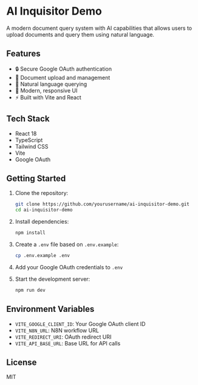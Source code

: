 # AI Inquisitor Demo

A modern document query system with AI capabilities that allows users to upload documents and query them using natural language.

## Features

- 🔒 Secure Google OAuth authentication
- 📄 Document upload and management
- 💬 Natural language querying
- 🎨 Modern, responsive UI
- ⚡ Built with Vite and React

## Tech Stack

- React 18
- TypeScript
- Tailwind CSS
- Vite
- Google OAuth

## Getting Started

1. Clone the repository:
   ```bash
   git clone https://github.com/yourusername/ai-inquisitor-demo.git
   cd ai-inquisitor-demo
   ```

2. Install dependencies:
   ```bash
   npm install
   ```

3. Create a `.env` file based on `.env.example`:
   ```bash
   cp .env.example .env
   ```

4. Add your Google OAuth credentials to `.env`

5. Start the development server:
   ```bash
   npm run dev
   ```

## Environment Variables

- `VITE_GOOGLE_CLIENT_ID`: Your Google OAuth client ID
- `VITE_N8N_URL`: N8N workflow URL
- `VITE_REDIRECT_URI`: OAuth redirect URI
- `VITE_API_BASE_URL`: Base URL for API calls

## License

MIT